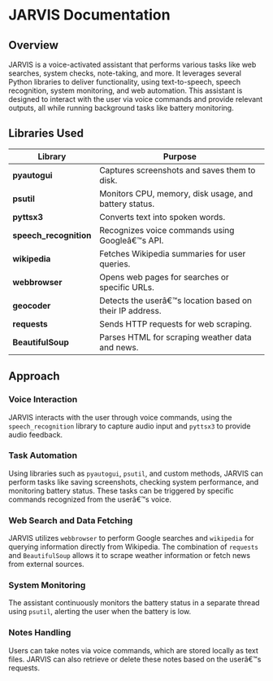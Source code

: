 
# JARVIS Documentation

## Overview
JARVIS is a voice-activated assistant that performs various tasks like web searches, system checks, note-taking, and more. It leverages several Python libraries to deliver functionality, using text-to-speech, speech recognition, system monitoring, and web automation. This assistant is designed to interact with the user via voice commands and provide relevant outputs, all while running background tasks like battery monitoring.

## Libraries Used

| Library               | Purpose                                                  |
|-----------------------|----------------------------------------------------------|
| **pyautogui**          | Captures screenshots and saves them to disk.             |
| **psutil**             | Monitors CPU, memory, disk usage, and battery status.    |
| **pyttsx3**            | Converts text into spoken words.                         |
| **speech_recognition** | Recognizes voice commands using Googleâ€™s API.            |
| **wikipedia**          | Fetches Wikipedia summaries for user queries.            |
| **webbrowser**         | Opens web pages for searches or specific URLs.           |
| **geocoder**           | Detects the userâ€™s location based on their IP address.   |
| **requests**           | Sends HTTP requests for web scraping.                    |
| **BeautifulSoup**      | Parses HTML for scraping weather data and news.          |

## Approach

### Voice Interaction
JARVIS interacts with the user through voice commands, using the `speech_recognition` library to capture audio input and `pyttsx3` to provide audio feedback. 

### Task Automation
Using libraries such as `pyautogui`, `psutil`, and custom methods, JARVIS can perform tasks like saving screenshots, checking system performance, and monitoring battery status. These tasks can be triggered by specific commands recognized from the userâ€™s voice.

### Web Search and Data Fetching
JARVIS utilizes `webbrowser` to perform Google searches and `wikipedia` for querying information directly from Wikipedia. The combination of `requests` and `BeautifulSoup` allows it to scrape weather information or fetch news from external sources.

### System Monitoring
The assistant continuously monitors the battery status in a separate thread using `psutil`, alerting the user when the battery is low.

### Notes Handling
Users can take notes via voice commands, which are stored locally as text files. JARVIS can also retrieve or delete these notes based on the userâ€™s requests.

